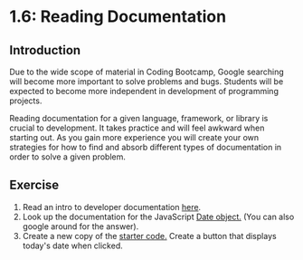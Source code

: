 # 1.6: Reading Documentation

## Introduction

Due to the wide scope of material in Coding Bootcamp, Google searching will become more important to solve problems and bugs. Students will be expected to become more independent in development of programming projects.

Reading documentation for a given language, framework, or library is crucial to development. It takes practice and will feel awkward when starting out. As you gain more experience you will create your own strategies for how to find and absorb different types of documentation in order to solve a given problem.

## Exercise

1. Read an intro to developer documentation [here](http://cassandrawilcox.me/beginners-guide-developer-documentation/).
2. Look up the documentation for the JavaScript [Date object.](https://developer.mozilla.org/en-US/docs/Web/JavaScript/Reference/Global_Objects/Date) \(You can also google around for the answer\).
3. Create a new copy of the [starter code.](https://github.com/rocketacademy/basics-starter-code) Create a button that displays today's date when clicked.

